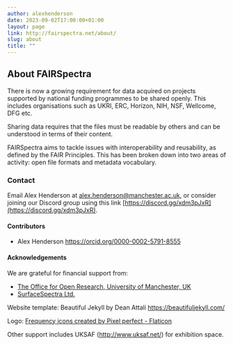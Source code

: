 ```yaml
---
author: alexhenderson
date: 2023-09-02T17:00:00+01:00
layout: page
link: http://fairspectra.net/about/
slug: about
title: ""
---
```


## About FAIRSpectra

There is now a growing requirement for data acquired on projects supported by national funding programmes to be shared openly. This includes organisations such as UKRI, ERC, Horizon, NIH, NSF, Wellcome, DFG etc.

Sharing data requires that the files must be readable by others and can be understood in terms of their content.

FAIRSpectra aims to tackle issues with interoperability and reusability, as defined by the FAIR Principles. This has been broken down into two areas of activity: open file formats and metadata vocabulary.


### Contact

Email Alex Henderson at [alex.henderson@manchester.ac.uk](mailto:alex.henderson@manchester.ac.uk), or consider joining our Discord group using this link [https://discord.gg/xdm3pJxR](https://discord.gg/xdm3pJxR). 


#### Contributors

 * Alex Henderson <https://orcid.org/0000-0002-5791-8555>


#### Acknowledgements

We are grateful for financial support from:

 * [The Office for Open Research, University of Manchester, UK](https://www.openresearch.manchester.ac.uk/)
 * [SurfaceSpectra Ltd.](http://surfacespectra.com)
 
Website template: Beautiful Jekyll by Dean Attali https://beautifuljekyll.com/

Logo: [Frequency icons created by Pixel perfect - Flaticon](https://www.flaticon.com/free-icons/frequency)

Other support includes UKSAF (http://www.uksaf.net/) for exhibition space. 
